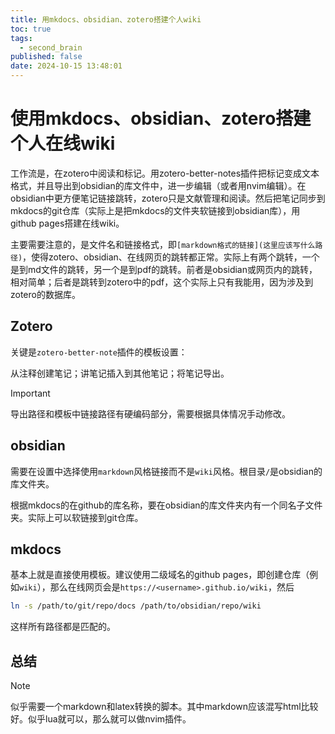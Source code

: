 ```yaml
---
title: 用mkdocs、obsidian、zotero搭建个人wiki
toc: true
tags:
  - second_brain
published: false
date: 2024-10-15 13:48:01
---
```

# 使用mkdocs、obsidian、zotero搭建个人在线wiki
工作流是，在zotero中阅读和标记。用zotero-better-notes插件把标记变成文本格式，并且导出到obsidian的库文件中，进一步编辑（或者用nvim编辑）。在obsidian中更方便笔记链接跳转，zotero只是文献管理和阅读。然后把笔记同步到mkdocs的git仓库（实际上是把mkdocs的文件夹软链接到obsidian库），用github pages搭建在线wiki。

主要需要注意的，是文件名和链接格式，即`[markdown格式的链接](这里应该写什么路径)`，使得zotero、obsidian、在线网页的跳转都正常。实际上有两个跳转，一个是到md文件的跳转，另一个是到pdf的跳转。前者是obsidian或网页内的跳转，相对简单；后者是跳转到zotero中的pdf，这个实际上只有我能用，因为涉及到zotero的数据库。

## Zotero
关键是`zotero-better-note`插件的模板设置：

从注释创建笔记；讲笔记插入到其他笔记；将笔记导出。

> [!important]
> 导出路径和模板中链接路径有硬编码部分，需要根据具体情况手动修改。

## obsidian
需要在设置中选择使用`markdown`风格链接而不是`wiki`风格。根目录`/`是obsidian的库文件夹。

根据mkdocs的在github的库名称，要在obsidian的库文件夹内有一个同名子文件夹。实际上可以软链接到git仓库。

## mkdocs
基本上就是直接使用模板。建议使用二级域名的github pages，即创建仓库（例如`wiki`），那么在线网页会是`https://<username>.github.io/wiki`，然后
```sh
ln -s /path/to/git/repo/docs /path/to/obsidian/repo/wiki
```
这样所有路径都是匹配的。
## 总结

> [!note]
> 似乎需要一个markdown和latex转换的脚本。其中markdown应该混写html比较好。似乎lua就可以，那么就可以做nvim插件。
